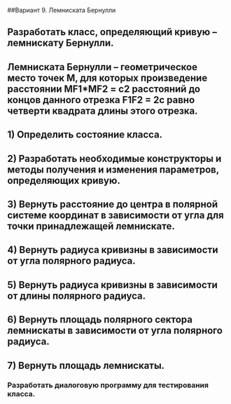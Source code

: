 ##Вариант 9. Лемниската Бернулли

## Разработать класс, определяющий кривую – лемнискату Бернулли.

## Лемниската Бернулли – геометрическое место точек M, для которых произведение расстоянии MF1*MF2 = с2 расстояний до концов данного отрезка F1F2 = 2c равно четверти квадрата    длины этого отрезка.

## 1) Определить состояние класса.
## 2) Разработать необходимые конструкторы и методы получения и изменения параметров, определяющих кривую.
## 3) Вернуть расстояние до центра в полярной системе координат в зависимости от угла для точки принадлежащей лемнискате.
## 4) Вернуть радиуса кривизны в зависимости от угла полярного радиуса.
## 5) Вернуть радиуса кривизны в зависимости от длины полярного радиуса.
## 6) Вернуть площадь полярного сектора лемнискаты в зависимости от угла полярного радиуса.
## 7) Вернуть площадь лемнискаты.
### Разработать диалоговую программу для тестирования класса.
